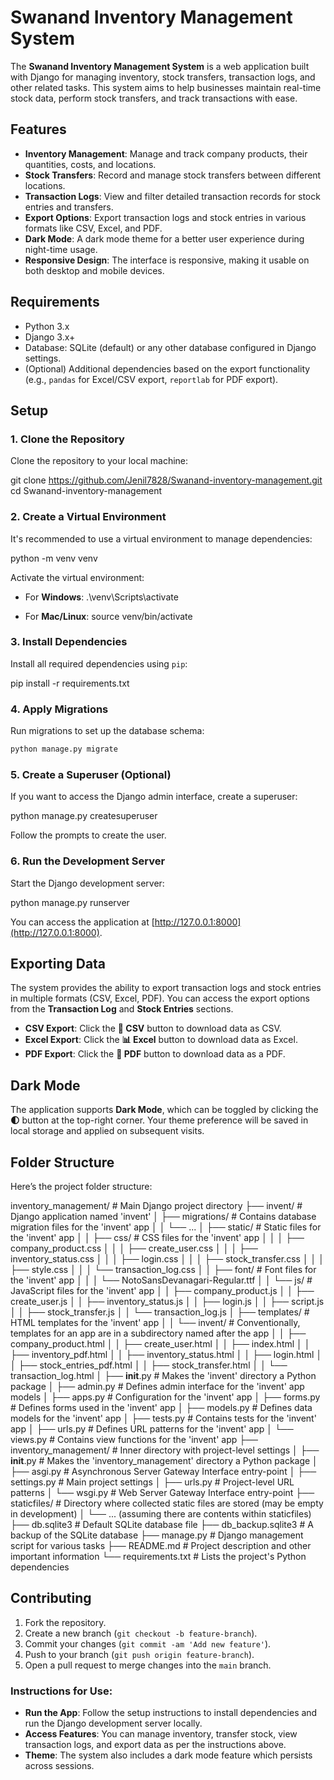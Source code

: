 # Swanand Inventory Management System

The **Swanand Inventory Management System** is a web application built with Django for managing inventory, stock transfers, transaction logs, and other related tasks. This system aims to help businesses maintain real-time stock data, perform stock transfers, and track transactions with ease.

## Features

- **Inventory Management**: Manage and track company products, their quantities, costs, and locations.
- **Stock Transfers**: Record and manage stock transfers between different locations.
- **Transaction Logs**: View and filter detailed transaction records for stock entries and transfers.
- **Export Options**: Export transaction logs and stock entries in various formats like CSV, Excel, and PDF.
- **Dark Mode**: A dark mode theme for a better user experience during night-time usage.
- **Responsive Design**: The interface is responsive, making it usable on both desktop and mobile devices.

## Requirements

- Python 3.x
- Django 3.x+
- Database: SQLite (default) or any other database configured in Django settings.
- (Optional) Additional dependencies based on the export functionality (e.g., `pandas` for Excel/CSV export, `reportlab` for PDF export).

## Setup

### 1. Clone the Repository
Clone the repository to your local machine:

git clone https://github.com/Jenil7828/Swanand-inventory-management.git
cd Swanand-inventory-management


### 2. Create a Virtual Environment
It's recommended to use a virtual environment to manage dependencies:


python -m venv venv

Activate the virtual environment:
- For **Windows**:
    .\venv\Scripts\activate
    
- For **Mac/Linux**:
    source venv/bin/activate

### 3. Install Dependencies
Install all required dependencies using `pip`:

pip install -r requirements.txt


### 4. Apply Migrations
Run migrations to set up the database schema:

```bash
python manage.py migrate
```

### 5. Create a Superuser (Optional)
If you want to access the Django admin interface, create a superuser:

python manage.py createsuperuser

Follow the prompts to create the user.

### 6. Run the Development Server
Start the Django development server:

python manage.py runserver

You can access the application at [http://127.0.0.1:8000](http://127.0.0.1:8000).

## Exporting Data
The system provides the ability to export transaction logs and stock entries in multiple formats (CSV, Excel, PDF). You can access the export options from the **Transaction Log** and **Stock Entries** sections.

- **CSV Export**: Click the **📄 CSV** button to download data as CSV.
- **Excel Export**: Click the **📊 Excel** button to download data as Excel.
- **PDF Export**: Click the **📄 PDF** button to download data as a PDF.

## Dark Mode
The application supports **Dark Mode**, which can be toggled by clicking the **🌓** button at the top-right corner. Your theme preference will be saved in local storage and applied on subsequent visits.

## Folder Structure

Here’s the project folder structure:


inventory_management/  # Main Django project directory
├── invent/             # Django application named 'invent'
│   ├── migrations/    # Contains database migration files for the 'invent' app
│   │   └── ...
│   ├── static/        # Static files for the 'invent' app
│   │   ├── css/       # CSS files for the 'invent' app
│   │   │   ├── company_product.css
│   │   │   ├── create_user.css
│   │   │   ├── inventory_status.css
│   │   │   ├── login.css
│   │   │   ├── stock_transfer.css
│   │   │   ├── style.css
│   │   │   └── transaction_log.css
│   │   ├── font/      # Font files for the 'invent' app
│   │   │   └── NotoSansDevanagari-Regular.ttf
│   │   └── js/        # JavaScript files for the 'invent' app
│   │       ├── company_product.js
│   │       ├── create_user.js
│   │       ├── inventory_status.js
│   │       ├── login.js
│   │       ├── script.js
│   │       ├── stock_transfer.js
│   │       └── transaction_log.js
│   ├── templates/     # HTML templates for the 'invent' app
│   │   └── invent/    # Conventionally, templates for an app are in a subdirectory named after the app
│   │       ├── company_product.html
│   │       ├── create_user.html
│   │       ├── index.html
│   │       ├── inventory_pdf.html
│   │       ├── inventory_status.html
│   │       ├── login.html
│   │       ├── stock_entries_pdf.html
│   │       ├── stock_transfer.html
│   │       └── transaction_log.html
│   ├── __init__.py    # Makes the 'invent' directory a Python package
│   ├── admin.py       # Defines admin interface for the 'invent' app models
│   ├── apps.py        # Configuration for the 'invent' app
│   ├── forms.py       # Defines forms used in the 'invent' app
│   ├── models.py      # Defines data models for the 'invent' app
│   ├── tests.py       # Contains tests for the 'invent' app
│   ├── urls.py        # Defines URL patterns for the 'invent' app
│   └── views.py       # Contains view functions for the 'invent' app
├── inventory_management/ # Inner directory with project-level settings
│   ├── __init__.py    # Makes the 'inventory_management' directory a Python package
│   ├── asgi.py        # Asynchronous Server Gateway Interface entry-point
│   ├── settings.py    # Main project settings
│   ├── urls.py        # Project-level URL patterns
│   └── wsgi.py        # Web Server Gateway Interface entry-point
├── staticfiles/       # Directory where collected static files are stored (may be empty in development)
│   └── ... (assuming there are contents within staticfiles)
├── db.sqlite3         # Default SQLite database file
├── db_backup.sqlite3  # A backup of the SQLite database
├── manage.py          # Django management script for various tasks
├── README.md          # Project description and other important information
└── requirements.txt   # Lists the project's Python dependencies

## Contributing

1. Fork the repository.
2. Create a new branch (`git checkout -b feature-branch`).
3. Commit your changes (`git commit -am 'Add new feature'`).
4. Push to your branch (`git push origin feature-branch`).
5. Open a pull request to merge changes into the `main` branch.


### Instructions for Use:
- **Run the App**: Follow the setup instructions to install dependencies and run the Django development server locally.
- **Access Features**: You can manage inventory, transfer stock, view transaction logs, and export data as per the instructions above.
- **Theme**: The system also includes a dark mode feature which persists across sessions.

